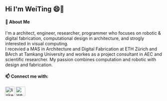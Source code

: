 ## Hi I'm WeiTing 😄👋


#### 💬 About Me
I'm a architect, engineer, researcher, programmer who focuses on robotic & digital fabrication, computational design in architecture, and strogly interested in visual computing.<br/>
I recevied a MAS in Architecture and Digital Fabrication at ETH Zürich and BArch at Tamkang University and workes as a project consultant in AEC and scientific researcher. My passion combines computation and robotic with design and fabrication.<br/>

#### 📫 Connect me with:<br/>
[<img src='https://cdn.jsdelivr.net/npm/simple-icons@3.0.1/icons/linkedin.svg' alt='linkedin' height='30'>](https://www.linkedin.com/in/chen-weiting/)
[<img src='https://cdn.jsdelivr.net/npm/simple-icons@3.0.1/icons/icloud.svg' alt='website' height='30'>](https://weitingworks.com/) 



<!--
**WeiTing1991/WeiTing1991** is a ✨ _special_ ✨ repository because its `README.md` (this file) appears on your GitHub profile.
Generator:
https://arturssmirnovs.github.io/github-profile-readme-generator/
https://github.com/anuraghazra/github-readme-stats

Currently, I'm a scientific assistant at the Chair of Digital Building Technologies, Institute of Technology in Architecture (ITA) of ETH Zürich.


Here are some ideas to get you started:

- 🔭 I’m currently working on ...
- 🌱 I’m currently learning ...
- 👯 I’m looking to collaborate on ...
- 🤔 I’m looking for help with ...
- 💬 Ask me about ...
- 📫 How to reach me: ...
- 😄 Pronouns: ...
- ⚡ Fun fact: ...
-->
